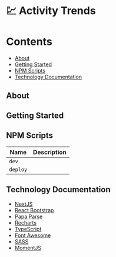 # :chart: Activity Trends

# Contents
- [About](#about)
- [Getting Started](#getting-started)
- [NPM Scripts](#npm-scripts)
- [Technology Documentation](#technology-documentation)

## About

## Getting Started

## NPM Scripts

| Name     | Description                                                          |
|----------|----------------------------------------------------------------------|
| `dev`    |
| `deploy` |

## Technology Documentation
- [NextJS](https://nextjs.org/docs/getting-started)
- [React Bootstrap](https://react-bootstrap.github.io/layout/grid/)
- [Papa Parse](https://www.papaparse.com/docs)
- [Recharts](https://recharts.org/en-US/api)
- [TypeScript](https://www.typescriptlang.org/docs)
- [Font Awesome](https://fontawesome.com/how-to-use/on-the-web/using-with/react)
- [SASS](https://sass-lang.com/documentation/syntax#scss)
- [MomentJS](https://momentjs.com/docs/)